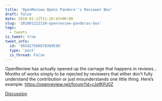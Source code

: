 ```yaml
---
title: 'OpenReview Opens Pandora''s Reviewer Box'
draft: false
date: 2018-01-22T21:10:43+00:00
slug: '201801222110-openreview-pandoras-box'
tags:
  - tweets
is_tweet: true
tweet_info:
  id: '955427506978369536'
  type: 'post'
  is_thread: False
---
```




OpenReview has actually opened up the carnage that happens in reviews... Months of works simply to be rejected by reviewers that either don’t fully understand the contribution or just misunderstands one little thing. Here’s example: <https://openreview.net/forum?id=rJqfKPJ0Z>

[Discussion](https://x.com/sytelus/status/955427506978369536)
